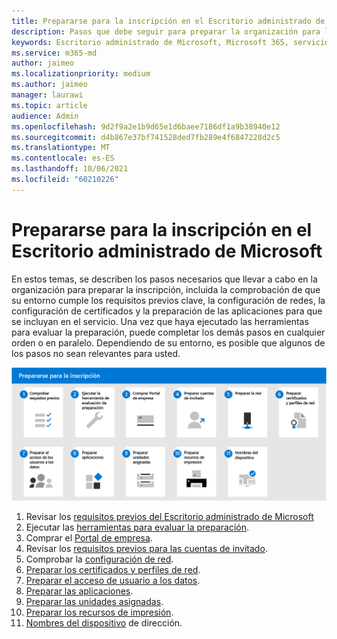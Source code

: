 ```yaml
---
title: Prepararse para la inscripción en el Escritorio administrado de Microsoft
description: Pasos que debe seguir para preparar la organización para la inscripción
keywords: Escritorio administrado de Microsoft, Microsoft 365, servicio, documentación
ms.service: m365-md
author: jaimeo
ms.localizationpriority: medium
ms.author: jaimeo
manager: laurawi
ms.topic: article
audience: Admin
ms.openlocfilehash: 9d2f9a2e1b9d65e1d6baee7186df1a9b38940e12
ms.sourcegitcommit: d4b867e37bf741528ded7fb289e4f6847228d2c5
ms.translationtype: MT
ms.contentlocale: es-ES
ms.lasthandoff: 10/06/2021
ms.locfileid: "60210226"
---
```

# <a name="get-ready-for-enrollment-in-microsoft-managed-desktop"></a>Prepararse para la inscripción en el Escritorio administrado de Microsoft

En estos temas, se describen los pasos necesarios que llevar a cabo en la organización para preparar la inscripción, incluida la comprobación de que su entorno cumple los requisitos previos clave, la configuración de redes, la configuración de certificados y la preparación de las aplicaciones para que se incluyan en el servicio. Una vez que haya ejecutado las herramientas para evaluar la preparación, puede completar los demás pasos en cualquier orden o en paralelo. Dependiendo de su entorno, es posible que algunos de los pasos no sean relevantes para usted.

![Secuencia sugerida de pasos para prepararse para la inscripción que se muestra en este artículo.](../../media/mmd-getready-sequence.png)

1. Revisar los [requisitos previos del Escritorio administrado de Microsoft](prerequisites.md)
2. Ejecutar las [herramientas para evaluar la preparación](readiness-assessment-tool.md).
1. Comprar el [Portal de empresa](../get-started/company-portal.md).
1. Revisar los [requisitos previos para las cuentas de invitado](guest-accounts.md).
1. Comprobar la [configuración de red](network.md).
1. [Preparar los certificados y perfiles de red](certs-wifi-lan.md).
1. [Preparar el acceso de usuario a los datos](authentication.md).
1. [Preparar las aplicaciones](apps.md).
1. [Preparar las unidades asignadas](mapped-drives.md).
1. [Preparar los recursos de impresión](printing.md).
1. [Nombres del dispositivo](address-device-names.md) de dirección.
